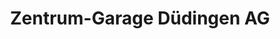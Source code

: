 ---
title: "Zentrum-Garage Düdingen AG"
url: /duedingen/zentrum-garage-duedingen-ag/
shop: Autohaus
---